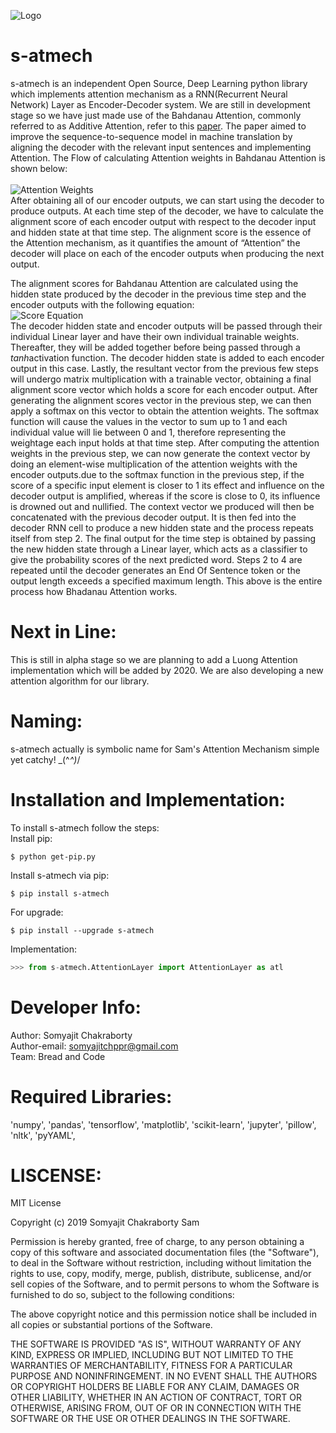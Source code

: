 
  <space><space>![Logo](https://github.com/Samsomyajit/s-atmech/blob/master/Misc/logo.png?style=centerme)


# s-atmech
s-atmech is an independent Open Source, Deep Learning python library which implements attention mechanism as a RNN(Recurrent Neural Network) Layer as Encoder-Decoder system. We are still in development stage so we have just made use of the Bahdanau Attention, commonly referred to as Additive Attention, refer to this [paper](https://arxiv.org/pdf/1409.0473.pdf). The paper aimed to improve the sequence-to-sequence model in machine translation by aligning the decoder with the relevant input sentences and implementing Attention. The Flow of calculating Attention weights in Bahdanau Attention is shown below:<br>
<br>
![Attention Weights](https://github.com/Samsomyajit/s-atmech/blob/master/Misc/Slide50.jpg)<br>
After obtaining all of our encoder outputs, we can start using the decoder to produce outputs. At each time step of the decoder, we have to calculate the alignment score of each encoder output with respect to the decoder input and hidden state at that time step. The alignment score is the essence of the Attention mechanism, as it quantifies the amount of “Attention” the decoder will place on each of the encoder outputs when producing the next output.

The alignment scores for Bahdanau Attention are calculated using the hidden state produced by the decoder in the previous time step and the encoder outputs with the following equation:<br>
![Score Equation](https://github.com/Samsomyajit/s-atmech/blob/master/Misc/score.JPG)<br>
The decoder hidden state and encoder outputs will be passed through their individual Linear layer and have their own individual trainable weights. Thereafter, they will be added together before being passed through a <i>tanh</i>activation function. The decoder hidden state is added to each encoder output in this case. Lastly, the resultant vector from the previous few steps will undergo matrix multiplication with a trainable vector, obtaining a final alignment score vector which holds a score for each encoder output. After generating the alignment scores vector in the previous step, we can then apply a softmax on this vector to obtain the attention weights. The softmax function will cause the values in the vector to sum up to 1 and each individual value will lie between 0 and 1, therefore representing the weightage each input holds at that time step. After computing the attention weights in the previous step, we can now generate the context vector by doing an element-wise multiplication of the attention weights with the encoder outputs.due to the softmax function in the previous step, if the score of a specific input element is closer to 1 its effect and influence on the decoder output is amplified, whereas if the score is close to 0, its influence is drowned out and nullified. The context vector we produced will then be concatenated with the previous decoder output. It is then fed into the decoder RNN cell to produce a new hidden state and the process repeats itself from step 2. The final output for the time step is obtained by passing the new hidden state through a Linear layer, which acts as a classifier to give the probability scores of the next predicted word. Steps 2 to 4 are repeated until the decoder generates an End Of Sentence token or the output length exceeds a specified maximum length. This above is the entire process how Bhadanau Attention works.

# Next in Line:
This is still in alpha stage so we are planning to add a Luong Attention implementation which will be added by 2020. We are also developing a new attention algorithm for our library.

# Naming:
s-atmech actually is symbolic name for Sam's Attention Mechanism simple yet catchy! \_(^_^)_/

# Installation and Implementation:
To install s-atmech follow the steps:<br>
Install pip:
```
$ python get-pip.py
```
Install s-atmech via pip:
```
$ pip install s-atmech
```
For upgrade:
```
$ pip install --upgrade s-atmech
```
Implementation:
```python
>>> from s-atmech.AttentionLayer import AttentionLayer as atl
```
  
# Developer Info:
Author: Somyajit Chakraborty<br>
Author-email: somyajitchppr@gmail.com<br>
Team: Bread and Code

# Required Libraries:
  'numpy',
          'pandas',
          'tensorflow',
          'matplotlib',
          'scikit-learn',
          'jupyter',
          'pillow',
          'nltk',
          'pyYAML',


# LISCENSE:
MIT License

Copyright (c) 2019 Somyajit Chakraborty Sam

Permission is hereby granted, free of charge, to any person obtaining a copy
of this software and associated documentation files (the "Software"), to deal
in the Software without restriction, including without limitation the rights
to use, copy, modify, merge, publish, distribute, sublicense, and/or sell
copies of the Software, and to permit persons to whom the Software is
furnished to do so, subject to the following conditions:

The above copyright notice and this permission notice shall be included in all
copies or substantial portions of the Software.

THE SOFTWARE IS PROVIDED "AS IS", WITHOUT WARRANTY OF ANY KIND, EXPRESS OR
IMPLIED, INCLUDING BUT NOT LIMITED TO THE WARRANTIES OF MERCHANTABILITY,
FITNESS FOR A PARTICULAR PURPOSE AND NONINFRINGEMENT. IN NO EVENT SHALL THE
AUTHORS OR COPYRIGHT HOLDERS BE LIABLE FOR ANY CLAIM, DAMAGES OR OTHER
LIABILITY, WHETHER IN AN ACTION OF CONTRACT, TORT OR OTHERWISE, ARISING FROM,
OUT OF OR IN CONNECTION WITH THE SOFTWARE OR THE USE OR OTHER DEALINGS IN THE
SOFTWARE.


